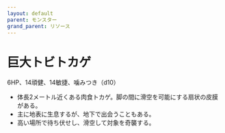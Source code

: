 ```yaml
---
layout: default
parent: モンスター
grand_parent: リソース
---
```


# 巨大トビトカゲ

6HP、14頑健、14敏捷、噛みつき（d10）

- 体長2メートル近くある肉食トカゲ。脚の間に滑空を可能にする扇状の皮膜がある。
- 主に地表に生息するが、地下で出会うこともある。
- 高い場所で待ち伏せし、滑空して対象を奇襲する。
